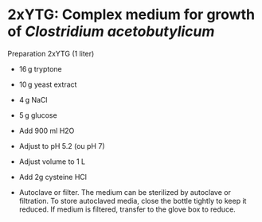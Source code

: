 # 2xYTG: Complex medium for growth of *Clostridium acetobutylicum*

Preparation 2xYTG (1 liter)

-   16 g tryptone

-   10 g yeast extract

-   4 g NaCl

-   5 g glucose
   
-   Add 900 ml H2O

-   Adjust to pH 5.2 (ou pH 7)

-   Adjust volume to 1 L

- Add 2g cysteine HCl

-   Autoclave or filter. The medium can be sterilized by autoclave or filtration. To store autoclaved media, close the bottle tightly to keep it reduced. If medium is filtered, transfer to the glove box to reduce.



